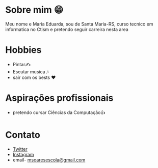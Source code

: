 # Sobre mim 😁

 Meu nome e Maria Eduarda, sou de Santa Maria-RS, curso tecnico em informatica no Ctism e pretendo seguir carreira nesta area 

# Hobbies

- Pintar✍️
- Escutar musica 🎶
- sair com os bests ♥️

# Aspirações profissionais

- pretendo cursar Ciências da Computação👍

# Contato
 
-  [Twitter](https://twitter.com/mesff_)
-  [Instagram](https://www.instagram.com/msoaresf_/) 
-  email- msoaresescola@gmail.com



